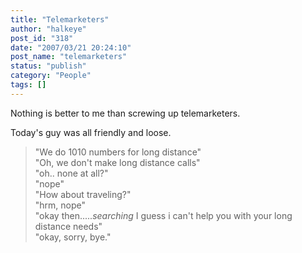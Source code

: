 ```yaml
---
title: "Telemarketers"
author: "halkeye"
post_id: "318"
date: "2007/03/21 20:24:10"
post_name: "telemarketers"
status: "publish"
category: "People"
tags: []
---
```


Nothing is better to me than screwing up telemarketers.

Today's guy was all friendly and loose.

> "We do 1010 numbers for long distance"  
> "Oh, we don't make long distance calls"  
> "oh.. none at all?"  
> "nope"  
> "How about traveling?"  
> "hrm, nope"  
> "okay then.....*searching* I guess i can't help you with your long distance needs"  
> "okay, sorry, bye."  
